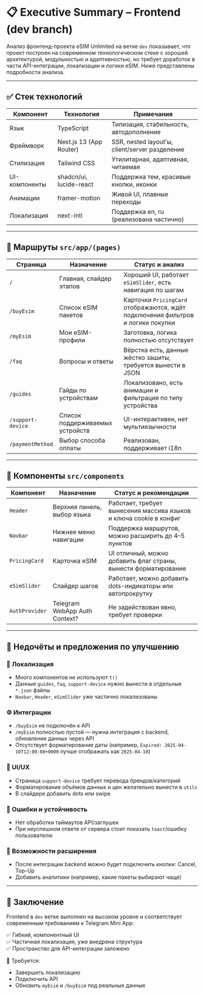 # 📋 Executive Summary – Frontend (dev branch)

Анализ фронтенд-проекта eSIM Unlimited на ветке `dev` показывает, что проект построен на современном технологическом стеке с хорошей архитектурой, модульностью и адаптивностью, но требует доработок в части API-интеграции, локализации и логики eSIM. Ниже представлены подробности анализа.

---

## ✅ Стек технологий

| Компонент      | Технология           | Примечания                                       |
|----------------|----------------------|--------------------------------------------------|
| Язык           | TypeScript           | Типизация, стабильность, автодополнение         |
| Фреймворк      | Next.js 13 (App Router) | SSR, nested layout'ы, client/server разделение |
| Стилизация     | Tailwind CSS         | Утилитарная, адаптивная, читаемая               |
| UI-компоненты  | shadcn/ui, lucide-react | Поддержка тем, красивые кнопки, иконки       |
| Анимации       | framer-motion        | Живой UI, плавные переходы                      |
| Локализация    | next-intl            | Поддержка en, ru (реализована частично)        |

---

## 📂 Маршруты `src/app/(pages)`

| Страница         | Назначение                                   | Статус и анализ                                                                 |
|------------------|----------------------------------------------|----------------------------------------------------------------------------------|
| `/`              | Главная, слайдер этапов                     | Хороший UI, работает `eSimSlider`, есть навигация по шагам                      |
| `/buyEsim`       | Список eSIM пакетов                         | Карточки `PricingCard` отображаются, ждёт подключения фильтров и логики покупки |
| `/myEsim`        | Мои eSIM-профили                            | Заготовка, логика полностью отсутствует                                         |
| `/faq`           | Вопросы и ответы                            | Вёрстка есть, данные жёстко зашиты, требуется вынести в JSON                   |
| `/guides`        | Гайды по устройствам                        | Локализовано, есть анимации и фильтрация по типу устройства                    |
| `/support-device`| Список поддерживаемых устройств             | UI-интерактивен, нет мультиязычности                                            |
| `/paymentMethod` | Выбор способа оплаты                        | Реализован, поддерживает i18n                                                  |

---

## 🧩 Компоненты `src/components`

| Компонент     | Назначение                          | Статус и рекомендации                                                    |
|----------------|--------------------------------------|--------------------------------------------------------------------------|
| `Header`       | Верхняя панель, выбор языка         | Работает, требует вынесения массива языков и ключа cookie в конфиг       |
| `Navbar`       | Нижнее меню навигации               | Поддержка маршрутов, можно расширить до 4–5 пунктов                      |
| `PricingCard`  | Карточка eSIM                       | UI отличный, можно добавить флаг страны, вынести форматирование          |
| `eSimSlider`   | Слайдер шагов                       | Работает, можно добавить dots-индикаторы или автопрокрутку               |
| `AuthProvider` | Telegram WebApp Auth Context?       | Не задействован явно, требует проверки                                   |

---

## 📌 Недочёты и предложения по улучшению

### 🔄 Локализация
- Много компонентов не используют `t()`
- Данные `guides`, `faq`, `support-device` нужно вынести в отдельные `*.json` файлы
- `Navbar`, `Header`, `eSimSlider` уже частично локализованы

### ⚙️ Интеграции
- `/buyEsim` не подключён к API
- `/myEsim` полностью пустой — нужна интеграция с backend, обновление данных через API
- Отсутствует форматирование даты (например, `Expired: 2025-04-10T12:00:00+0000` лучше отображать как `2025-04-10`)

### 🎨 UI/UX
- Страница `support-device` требует перевода брендов/категорий
- Форматирование объёмов данных и цен желательно вынести в `utils`
- В слайдере добавить dots или swipe

### 🚧 Ошибки и устойчивость
- Нет обработки таймаутов API/заглушек
- При неуспешном ответе от сервера стоит показать `toast`/ошибку пользователю

### 🧠 Возможности расширения
- После интеграции backend можно будет подключить кнопки: Cancel, Top-Up
- Добавить аналитики (например, какие пакеты выбирают чаще)

---

## 📌 Заключение

Frontend в `dev` ветке выполнен на высоком уровне и соответствует современным требованиям к Telegram Mini App:

✅ Гибкий, компонентный UI  
✅ Частичная локализация, уже внедрена структура  
✅ Пространство для API-интеграции заложено  

📌 Требуется:
- Завершить локализацию
- Подключить API
- Обновить `myEsim` и `/buyEsim` под реальные данные